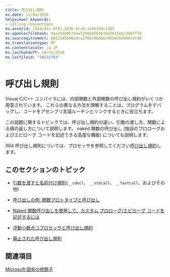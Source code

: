 ```yaml
---
title: 呼び出し規則
ms.date: 11/04/2016
helpviewer_keywords:
- calling conventions
ms.assetid: 11b1e45c-8fd1-420b-bca0-a19e294c1d85
ms.openlocfilehash: 9aa25598674aa52502d5d3619e5015eb13b6fff8
ms.sourcegitcommit: 6052185696adca270bc9bdbec45a626dd89cdcdd
ms.translationtype: MT
ms.contentlocale: ja-JP
ms.lasthandoff: 10/31/2018
ms.locfileid: "50532783"
---
```

# <a name="calling-conventions"></a>呼び出し規則

Visual C/C++ コンパイラには、内部関数と外部関数の呼び出し規約がいくつか用意されています。 これらの異なる方法を理解することは、プログラムをデバッグし、コードをアセンブリ言語ルーチンとリンクするときに役立ちます。

この話題に関するトピックでは、呼び出し規約の違い、引数の渡し方、関数による値の返し方について説明します。 naked 関数の呼び出し (独自のプロローグおよびエピローグ コードを記述できる高度な機能) についても説明します。

X64 呼び出し規則については、プロセッサを参照してください[呼び出し規約](../build/calling-convention.md)します。

## <a name="topics-in-this-section"></a>このセクションのトピック

- [引数を渡すと名前付け規則](../cpp/argument-passing-and-naming-conventions.md)(`__cdecl`、 `__stdcall`、 `__fastcall`、およびその他)

- [呼び出しの例: 関数プロトタイプと呼び出し](../cpp/calling-example-function-prototype-and-call.md)

- [Naked 関数呼び出しを使用して、カスタム プロローグ/エピローグ コードを記述するには](../cpp/naked-function-calls.md)

- [浮動小数点コプロセッサと呼び出し規約](../cpp/floating-point-coprocessor-and-calling-conventions.md)

- [廃止された呼び出し規則](../cpp/obsolete-calling-conventions.md)

## <a name="see-also"></a>関連項目

[Microsoft 固有の修飾子](../cpp/microsoft-specific-modifiers.md)